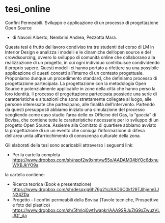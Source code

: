 tesi_online
===========
Confini Permeabili. Sviluppo e applicazione di un processo di progettazione Open Source

- di Navoni Alberto, Nembrini Andrea, Pezzotta Mara.

Questa tesi è frutto del lavoro condiviso tra tre studenti del corso di LM in Interior Design e analizza i modelli e le dinamiche dell’open source e del crowdsourcing, ovvero lo sviluppo di comunità online che collaborano alla realizzazione di un progetto, in cui ogni individuo contribuisce condividendo il proprio sapere.
Questi modelli ci hanno portato a rifettere su una possibile applicazione di questi concetti all’interno di un contesto progettuale.
Proponiamo dunque un procedimento standard, che definiamo processo di progettazione partecipata.
La progettazione con la metodologia Open Source è potenzialmente applicabile in zone della città che hanno perso la loro identità.
Il processo di progettazione partecipata possiede una serie di caratteristiche e situazioni che sono strettamente collegate al luogo, alle persone interessate che partecipano, alle finalità dell’intervento.
Partendo da questi presupposti abbiamo iniziato una simulazione del processo scegliendo come caso studio l’area delle ex Officine del Gas, la “goccia” di Bovisa, che contiene tutte le caratteristiche necessarie per lo sviluppo di un progetto Open Source.
Assieme alla Comitato di quartiere abbiamo avviato la progettazione di un un evento che coniuga l’informazione di difesa dell’area unita all’arricchimento di conoscenza culturale della zona.


Gli elaborati della tesi sono scaricabili attraverso i seguenti link:
- Per la cartella completa
https://www.dropbox.com/sh/nspf2w9xmtvw55o/AADAM34bYOc6dxnuWXBJkYO9a 

la cartella contiene:
- Ricerca teorica (Book e presentazione)
 https://www.dropbox.com/sh/desqxig6h76g21c/AADSC0kf29TJlhjemGJN24ZDa
- Progetto - I confini permeabili della Bovisa (Tavole tecniche, Prospettive e foto del plastico)
 https://www.dropbox.com/sh/5fmlqj0wt1wapkr/AAA9SRJuZlG9xZwuzVLJQf_da
